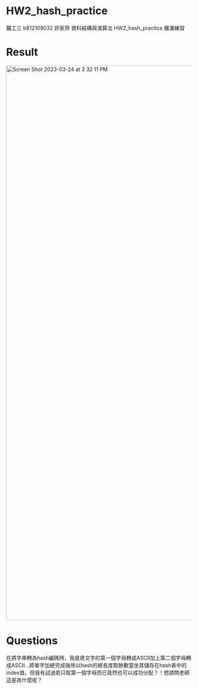 # HW2_hash_practice
醫工三 b812109032 許家齊 資料結構與演算法 HW2_hash_practice 雜湊練習

# Result
<img width="1503" alt="Screen Shot 2023-03-24 at 3 32 11 PM" src="https://user-images.githubusercontent.com/86188415/227454427-9d422d7f-22ee-449f-b9e3-8ee62b7056e6.png">

# Questions
在將字串轉為hash編碼時，我是將文字的第一個字母轉成ASCII加上第二個字母轉成ASCII...將單字加總完成後除以hash的總長度取餘數當坐其儲存在hash表中的index值。但我有試過若只取第一個字母而已竟然也可以成功分配？！想請問老師這是為什麼呢？
